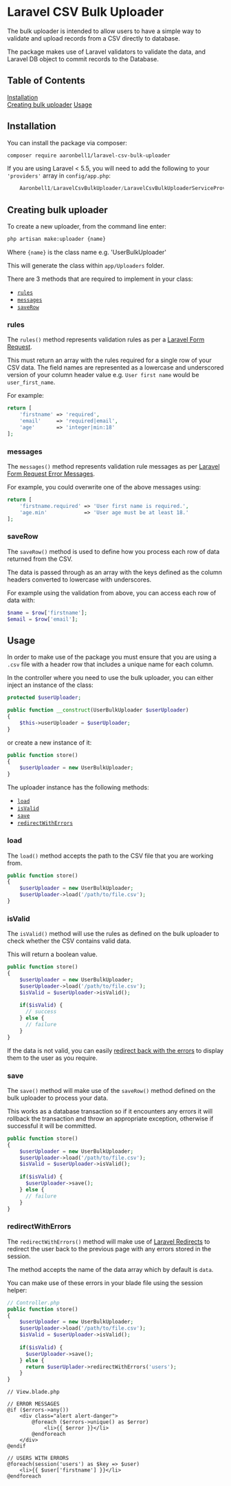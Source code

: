 # Laravel CSV Bulk Uploader

The bulk uploader is intended to allow users to have a simple way to validate and upload records from a CSV directly to database.

The package makes use of Laravel validators to validate the data, and Laravel DB object to commit records to the Database.

## Table of Contents  
[Installation](#installation)  
[Creating bulk uploader](#creating-bulk-uploader) 
[Usage](#usage) 

## Installation

You can install the package via composer:

```bash
composer require aaronbell1/laravel-csv-bulk-uploader
```

If you are using Laravel < 5.5, you will need to add the following to your `'providers'` array in `config/app.php`:

```php
    Aaronbell1/LaravelCsvBulkUploader/LaravelCsvBulkUploaderServiceProvider::class,
```

## Creating bulk uploader

To create a new uploader, from the command line enter:

```bash
php artisan make:uploader {name}
```

Where `{name}` is the class name e.g. 'UserBulkUploader'

This will generate the class within `app/Uploaders` folder.

There are 3 methods that are required to implement in your class:

- [`rules`](#rules)
- [`messages`](#messages)
- [`saveRow`](#saverow)

### rules

The `rules()` method represents validation rules as per a [Laravel Form Request](https://laravel.com/docs/5.8/validation#form-request-validation).

This must return an array with the rules required for a single row of your CSV data.
The field names are represented as a lowercase and underscored version of your column header value e.g. `User first name` would be `user_first_name`.

For example:

```php
return [
    'firstname' => 'required',
    'email'     => 'required|email',
    'age'       => 'integer|min:18'
];
```

### messages

The `messages()` method represents validation rule messages as per [Laravel Form Request Error Messages](https://laravel.com/docs/5.8/validation#customizing-the-error-messages).

For example, you could overwrite one of the above messages using:

```php
return [
    'firstname.required' => 'User first name is required.',
    'age.min'            => 'User age must be at least 18.'
];
```

### saveRow

The `saveRow()` method is used to define how you process each row of data returned from the CSV.

The data is passed through as an array with the keys defined as the column headers converted to lowercase with underscores.

For example using the validation from above, you can access each row of data with:

```php
$name = $row['firstname'];
$email = $row['email'];
```

## Usage

In order to make use of the package you must ensure that you are using a `.csv` file with a header row that includes a unique name for each column.

In the controller where you need to use the bulk uploader, you can either inject an instance of the class: 

```php
protected $userUploader;

public function __construct(UserBulkUploader $userUploader)
{
    $this->userUploader = $userUploader;
}
```

or create a new instance of it:

```php
public function store()
{
    $userUploader = new UserBulkUploader;
}
```

The uploader instance has the following methods:

- [`load`](#load)
- [`isValid`](#isvalid)
- [`save`](#save)
- [`redirectWithErrors`](#redirectwitherrors)

### load

The `load()` method accepts the path to the CSV file that you are working from.

```php
public function store()
{
    $userUploader = new UserBulkUploader;
    $userUploader->load('/path/to/file.csv'); 
}
```

### isValid

The `isValid()` method will use the rules as defined on the bulk uploader to check whether the CSV contains valid data.

This will return a boolean value.

```php
public function store()
{
    $userUploader = new UserBulkUploader;
    $userUploader->load('/path/to/file.csv');
    $isValid = $userUploader->isValid();
    
    if($isValid) {
      // success
    } else {
      // failure
    }
}
```

If the data is not valid, you can easily [redirect back with the errors](#redirectwitherrors) to display them to the user as you require.

### save

The `save()` method will make use of the `saveRow()` method defined on the bulk uploader to process your data.

This works as a database transaction so if it encounters any errors it will rollback the transaction and throw an appropriate exception, otherwise if successful it will be committed.

```php
public function store()
{
    $userUploader = new UserBulkUploader;
    $userUploader->load('/path/to/file.csv');
    $isValid = $userUploader->isValid();
    
    if($isValid) {
      $userUploader->save();
    } else {
      // failure
    }
}
```

### redirectWithErrors

The `redirectWithErrors()` method will make use of [Laravel Redirects](https://laravel.com/docs/5.8/redirects) to redirect the user back to the previous page with any errors stored in the session.

The method accepts the name of the data array which by default is `data`.

You can make use of these errors in your blade file using the session helper:

```php
// Controller.php
public function store()
{
    $userUploader = new UserBulkUploader;
    $userUploader->load('/path/to/file.csv');
    $isValid = $userUploader->isValid();
    
    if($isValid) {
      $userUploader->save();
    } else {
      return $userUplader->redirectWithErrors('users');
    }
}
```
```blade
// View.blade.php

// ERROR MESSAGES
@if ($errors->any())
    <div class="alert alert-danger">
        @foreach ($errors->unique() as $error)
            <li>{{ $error }}</li>
        @endforeach
    </div>
@endif

// USERS WITH ERRORS
@foreach(session('users') as $key => $user)
    <li>{{ $user['firstname'] }}</li>
@endforeach
```